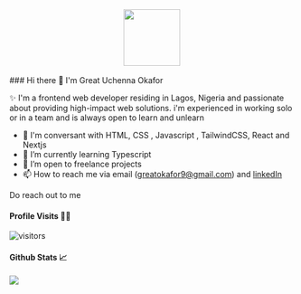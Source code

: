 <div id="header" align="center">
  <img src="https://media.giphy.com/media/M9gbBd9nbDrOTu1Mqx/giphy.gif" width="100"/>
</div>

<br/>
### Hi there 👋
I'm Great Uchenna Okafor

✨ I'm a frontend web developer residing in Lagos, Nigeria and passionate about providing high-impact web solutions. i'm experienced in working solo or in a team and is always open to learn and unlearn

- 💬 I'm conversant with HTML, CSS , Javascript , TailwindCSS, React and Nextjs
- 🌱 I’m currently learning Typescript
- 👯 I’m open to freelance projects
- 📫 How to reach me via email (greatokafor9@gmail.com) and [linkedIn](https://www.linkedin.com/in/great-okafor-348b39220/)

Do reach out to me


#### Profile Visits 🕵️‍♂️

![visitors](https://komarev.com/ghpvc/?username=thelordgreat&style=for-the-badge)

#### Github Stats 📈

![](http://github-profile-summary-cards.vercel.app/api/cards/stats?username=thelordgreat&theme=default)
 



